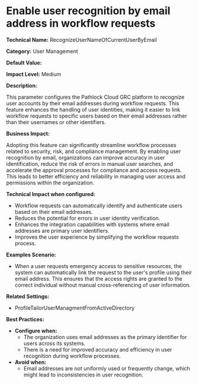 # Enable user recognition by email address in workflow requests

**Technical Name:** RecognizeUserNameOfCurrentUserByEmail

**Category:** User Management

**Default Value:** 

**Impact Level:** Medium

**Description:**

This parameter configures the Pathlock Cloud GRC platform to recognize user accounts by their email addresses during workflow requests. This feature enhances the handling of user identities, making it easier to link workflow requests to specific users based on their email addresses rather than their usernames or other identifiers.

**Business Impact:**

Adopting this feature can significantly streamline workflow processes related to security, risk, and compliance management. By enabling user recognition by email, organizations can improve accuracy in user identification, reduce the risk of errors in manual user searches, and accelerate the approval processes for compliance and access requests. This leads to better efficiency and reliability in managing user access and permissions within the organization.

**Technical Impact when configured:**

- Workflow requests can automatically identify and authenticate users based on their email addresses.
- Reduces the potential for errors in user identity verification.
- Enhances the integration capabilities with systems where email addresses are primary user identifiers.
- Improves the user experience by simplifying the workflow requests process.

**Examples Scenario:**

- When a user requests emergency access to sensitive resources, the system can automatically link the request to the user's profile using their email address. This ensures that the access rights are granted to the correct individual without manual cross-referencing of user information.

**Related Settings:**

- ProfileTailorUserManagmentFromActiveDirectory

**Best Practices:**

- **Configure when:**
  - The organization uses email addresses as the primary identifier for users across its systems.
  - There is a need for improved accuracy and efficiency in user recognition during workflow processes.
- **Avoid when:**
  - Email addresses are not uniformly used or frequently change, which might lead to inconsistencies in user recognition.